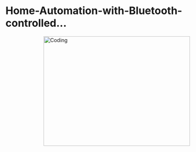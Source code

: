 # Home-Automation-with-Bluetooth-controlled...

<img align="right" alt="Coding" width="400" height="300" src="https://drive.google.com/file/d/19SCxvMB_KRROzbNPzf4pZlvDKIGNrLmS/view?usp=sharing">
